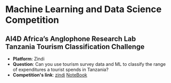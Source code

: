 # Machine Learning and Data Science Competition

## AI4D Africa’s Anglophone Research Lab Tanzania Tourism Classification Challenge
* **Platform**: Zindi
* **Question**: Can you use tourism survey data and ML to classify the range of expenditures a tourist spends in Tanzania?
* **Competition's link**: [zindi](https://zindi.africa/competitions/ai4d-lab-tanzania-tourism-classification-challenge)
[NoteBook](https://github.com/Luissalazarsalinas/Ml_and_Datascience_Competition/blob/master/Zindi/Tanzania_Tourism_Classification_Challenge.ipynb)
